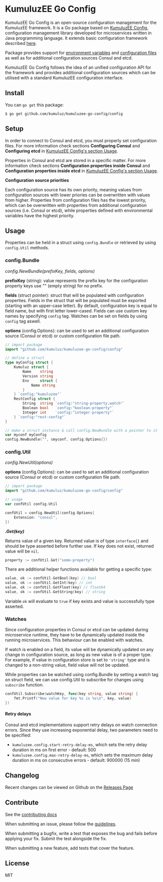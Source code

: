 # KumuluzEE Go Config

KumuluzEE Go Config is an open-source configuration management for the KumuluzEE framework. It is a Go package based on [KumuluzEE Config](https://github.com/kumuluz/kumuluzee-config), configuration management library developed for microservices written in Java programming language. It extends basic configuration framework described [here](https://github.com/kumuluz/kumuluzee/wiki/Configuration).

Package provides support for [environment variables](https://github.com/kumuluz/kumuluzee/wiki/Configuration#environment-variables) and [configuration files](https://github.com/kumuluz/kumuluzee/wiki/Configuration#configuration-files) as well as for additional configuration sources Consul and etcd.

KumuluzEE Go Config follows the idea of an unified configuration API for the framework and provides additional configuration sources which can be utilised with a standard KumuluzEE configuration interface.

## Install

You can `go get` this package:

```
$ go get github.com/kumuluz/kumuluzee-go-config/config
```

## Setup

In order to connect to Consul and etcd, you must properly set configuration files. For more information check sections **Configuring Consul** and **Configuring etcd** in [KumuluzEE Config's section Usage](https://github.com/kumuluz/kumuluzee-config#usage).

Properties in Consul and etcd are stored in a specific matter. For more information check sections  **Configuration properties inside Consul** and **Configuration properties inside etcd** in [KumuluzEE Config's section Usage](https://github.com/kumuluz/kumuluzee-config#usage).


**Configuration source priorities**

Each configuration source has its own priority, meaning values from configuration sources with lower priories can be overwritten with values from higher. Properties from configuration files has the lowest priority, which can be overwritten with properties from additional configuration sources (i.e. Consul or etcd), while properties defined with environmental variables have the highest priority.

## Usage

Properties can be held in a struct using `config.Bundle` or retrieved by using `config.Util` methods.

### config.Bundle

*config.NewBundle(prefixKey, fields, options)*

**prefixKey** (string): value represents the prefix key for the configuration property keys use "" (empty string) for no prefix.

**fields** (struct pointer): struct that will be populated with configuration properties. Fields in the struct that will be populated must be exported (starting with an upper-case letter). By default, configuration key is equal to field name, but with first letter lower-cased. Fields can use custom key names by specifying `config` tag. Watches can be set on fields by using `config` tag aswell.

**options** (config.Options): can be used to set an additional configuration source (Consul or etcd) or custom configuration file path.

```go
// import package
import "github.com/kumuluz/kumuluzee-go-config/config"

// define a struct
type myConfig struct {
    Kumuluz struct {
        Name    string
        Version string
        Env     struct {
            Name string
        }
    } `config:"kumuluzee"`
    RestConfig struct {
        String  string `config:"string-property,watch"`
        Boolean bool   `config:"boolean-property"`
        Integer int    `config:"integer-property"`
    } `config:"rest-config"`
}

// make a struct instance & call config.NewBundle with a pointer to it
var myconf myConfig
config.NewBundle("", &myconf, config.Options{})
```

### config.Util

*config.NewUtil(options)*

**options** (config.Options): can be used to set an additional configuration source (Consul or etcd) or custom configuration file path.

```go
// import package
import "github.com/kumuluz/kumuluzee-go-config/config"

// usage
var confUtil config.Util

confUtil = config.NewUtil(config.Options{
    Extension: "consul",
})
```

***.Get(key)***

Returns value of a given key.
Returned value is of type `interface{}` and should be type asserted before further use. If key does not exist, returned value will be `nil`.

```go
property := confUtil.Get("some-property")
```

There are additional helper functions available for getting a specific type:

```go
value, ok := confUtil.GetBool(key) // bool
value, ok := confUtil.GetInt(key) // int
value, ok := confUtil.GetFloat(key) // float64
value, ok := confUtil.GetString(key) // string
```

Variable `ok` will evaluate to `true` if key exists and value is successfully type asserted.

### Watches

Since configuration properties in Consul or etcd can be updated during microservice runtime, they have to be dynamically updated inside the running microservices. This behaviour can be enabled with watches.

If watch is enabled on a field, its value will be dynamically updated on any change in configuration source, as long as new value is of a proper type. For example, if value in configuration store is set to `'string'` type and is changed to a non-string value, field value will not be updated.

While properties can be watched using config.Bundle by setting a watch tag on struct field, we can use config.Util to subscribe for changes using `subscribe` function.

```go
confUtil.Subscribe(watchKey, func(key string, value string) {
    fmt.Printf("New value for key %s is %s\n", key, value)
})
```

#### Retry delays

Consul and etcd implementations support retry delays on watch connection errors. Since they use increasing exponential delay, two parameters need to be specified:

* `kumuluzee.config.start-retry-delay-ms`, which sets the retry delay duration in ms on first error - default: 500
* `kumuluzee.config.max-retry-delay-ms`, which sets the maximum delay duration in ms on consecutive errors - default: 900000 (15 min)

## Changelog

Recent changes can be viewed on Github on the [Releases Page](https://github.com/kumuluz/kumuluzee/releases)

## Contribute

See the  [contributing docs](https://github.com/kumuluz/kumuluzee-go-config/blob/master/CONTRIBUTING.md)

When submitting an issue, please follow the  [guidelines](https://github.com/kumuluz/kumuluzee-go-config/blob/master/CONTRIBUTING.md#bugs).

When submitting a bugfix, write a test that exposes the bug and fails before applying your fix. Submit the test alongside the fix.

When submitting a new feature, add tests that cover the feature.

## License

MIT

